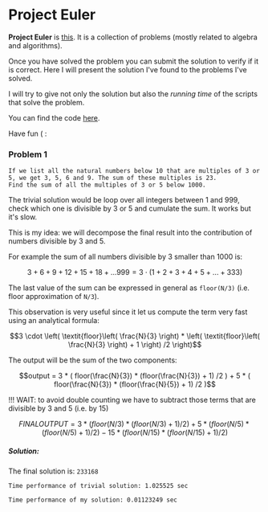 # Project Euler
**Project Euler** is [this](https://projecteuler.net/).
It is a collection of problems (mostly related to algebra and algorithms).

Once you have solved the problem you can submit the solution to verify if it is correct.
Here I will present the solution I've found to the problems I've solved.

I will try to give not only the solution but also the *running time* of the scripts that solve the problem.

You can find the code [here](https://github.com/clarkmaio/ProjectEuler).

Have fun ( :



### Problem 1
```
If we list all the natural numbers below 10 that are multiples of 3 or 5, we get 3, 5, 6 and 9. The sum of these multiples is 23.
Find the sum of all the multiples of 3 or 5 below 1000.
```

The trivial solution would be loop over all integers between 1 and 999, check which one is divisible by 3 or 5 and cumulate the sum.
It works but it's slow.

This is my idea:
we will decompose the final result into the contribution of numbers divisible by 3 and 5.

For example the sum of all numbers divisible by 3 smaller than 1000 is:

```math
3 + 6 + 9 + 12 + 15 + 18 +...999 = 3 \cdot \left(1 + 2 + 3 + 4 + 5 + ... + 333 \right)
```

The last value of the sum can be expressed in general as `floor(N/3)` (i.e. floor approximation of `N/3`).


This observation is very useful since it let us compute the term very fast using an analytical formula:
```math
3 \cdot \left( \textit{floor}\left( \frac{N}{3} \right) * \left( \textit{floor}\left( \frac{N}{3} \right) + 1 \right) /2 \right)
```

The output will be the sum of the two components:

```math
output = 3 * ( floor(\frac{N}{3}) * (floor(\frac{N}{3}) + 1) /2 ) + 5 * ( floor(\frac{N}{3}) * (floor(\frac{N}{5}) + 1) /2 )
```

!!! WAIT: to avoid double counting we have to subtract those terms that are divisible by 3 and 5 (i.e. by 15)

```math
FINAL OUTPUT = 3 * ( floor(N/3) * (floor(N/3) + 1) /2 ) +
               5 * ( floor(N/5) * (floor(N/5) + 1) /2 ) -
               15 * ( floor(N/15) * (floor(N/15) + 1) /2 )
```
            
##### Solution:
The final solution is:
```233168```

```Time performance of trivial solution: 1.025525 sec```

```Time performance of my solution: 0.01123249 sec```
